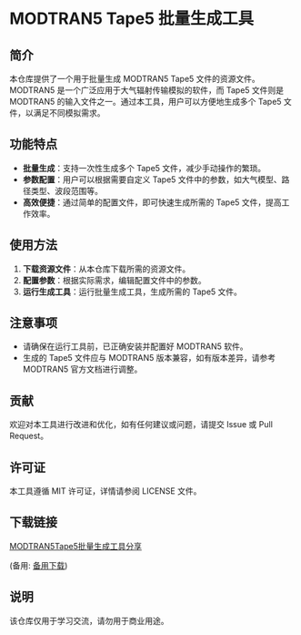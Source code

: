 # MODTRAN5 Tape5 批量生成工具

## 简介

本仓库提供了一个用于批量生成 MODTRAN5 Tape5 文件的资源文件。MODTRAN5 是一个广泛应用于大气辐射传输模拟的软件，而 Tape5 文件则是 MODTRAN5 的输入文件之一。通过本工具，用户可以方便地生成多个 Tape5 文件，以满足不同模拟需求。

## 功能特点

- **批量生成**：支持一次性生成多个 Tape5 文件，减少手动操作的繁琐。
- **参数配置**：用户可以根据需要自定义 Tape5 文件中的参数，如大气模型、路径类型、波段范围等。
- **高效便捷**：通过简单的配置文件，即可快速生成所需的 Tape5 文件，提高工作效率。

## 使用方法

1. **下载资源文件**：从本仓库下载所需的资源文件。
2. **配置参数**：根据实际需求，编辑配置文件中的参数。
3. **运行生成工具**：运行批量生成工具，生成所需的 Tape5 文件。

## 注意事项

- 请确保在运行工具前，已正确安装并配置好 MODTRAN5 软件。
- 生成的 Tape5 文件应与 MODTRAN5 版本兼容，如有版本差异，请参考 MODTRAN5 官方文档进行调整。

## 贡献

欢迎对本工具进行改进和优化，如有任何建议或问题，请提交 Issue 或 Pull Request。

## 许可证

本工具遵循 MIT 许可证，详情请参阅 LICENSE 文件。

## 下载链接
[MODTRAN5Tape5批量生成工具分享](https://pan.quark.cn/s/db865ecef42d) 

(备用: [备用下载](https://pan.baidu.com/s/1o5LGdVbl_Huh_Zu3PplKCQ?pwd=fvtm))

## 说明

该仓库仅用于学习交流，请勿用于商业用途。
